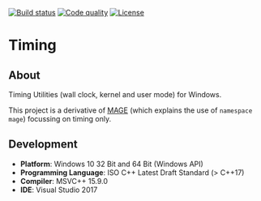 [![Build status][s1]][av] [![Code quality][s2]][co] [![License][s3]][li]

[s1]: https://ci.appveyor.com/api/projects/status/7iewo12knry966xn?svg=true
[s2]: https://api.codacy.com/project/badge/Grade/a550028075584736a98c79d33c5c6b21
[s3]: https://img.shields.io/badge/license-GPL%203.0-blue.svg

[av]: https://ci.appveyor.com/project/matt77hias/Timing
[co]: https://www.codacy.com/app/matt77hias/Timing?utm_source=github.com&amp;utm_medium=referral&amp;utm_content=matt77hias/Timing&amp;utm_campaign=Badge_Grade
[li]: https://raw.githubusercontent.com/matt77hias/Timing/master/LICENSE.txt

# Timing

## About
Timing Utilities (wall clock, kernel and user mode) for Windows.

This project is a derivative of [MAGE](https://github.com/matt77hias/MAGE) (which explains the use of `namespace mage`) focussing on timing only.

## Development
* **Platform**: Windows 10 32 Bit and 64 Bit (Windows API)
* **Programming Language**: ISO C++ Latest Draft Standard (> C++17)
* **Compiler**: MSVC++ 15.9.0
* **IDE**: Visual Studio 2017
